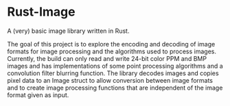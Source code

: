 Rust-Image
==========

A (very) basic image library written in Rust.

The goal of this project is to explore the encoding and decoding of image formats for image processing and the algorithms used to process images. Currently, the build can only read and write 24-bit color PPM and BMP images and has implementations of some point processing algorithms and a convolution filter blurring function. The library decodes images and copies pixel data to an Image struct to allow conversion between image formats and to create image processing functions that are independent of the image format given as input. 
